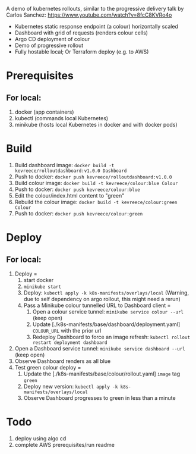 A demo of kubernetes rollouts, similar to the progressive delivery talk by Carlos Sanchez: https://www.youtube.com/watch?v=8fcC8KVRo4o

- Kubernetes static response endpoint (a colour) horizontally scaled 
- Dashboard with grid of requests (renders colour cells)
- Argo CD deployment of colour
- Demo of progressive rollout
- Fully hostable local; Or Terraform deploy (e.g. to AWS)


Prerequisites
===

For local:
---

1. docker (app containers)
1. kubectl (commands local Kubernetes)
1. minikube (hosts local Kubernetes in docker and with docker pods)

Build
===

1. Build dashboard image: `docker build -t kevreece/rolloutdashboard:v1.0.0 Dashboard`
1. Push to docker: `docker push kevreece/rolloutdashboard:v1.0.0`
1. Build colour image: `docker build -t kevreece/colour:blue Colour`
1. Push to docker: `docker push kevreece/colour:blue`
1. Edit the colour/index.html content to "green"
1. Rebuild the colour image: `docker build -t kevreece/colour:green Colour`
1. Push to docker: `docker push kevreece/colour:green`

Deploy
===

For local:
---

1. Deploy =
    1. start docker
    1. `minikube start`
    1. Deploy: `kubectl apply -k k8s-manifests/overlays/local` (Warning, due to self dependency on argo rollout, this might need a rerun)
    1. Pass a Minikube colour tunnelled URL to Dashboard client =
        1. Open a colour service tunnel: `minikube service colour --url` (keep open)
        1. Update [./k8s-manifests/base/dashboard/deployment.yaml] `COLOUR_URL` with the prior url
        1. Redeploy Dashboard to force an image refresh: `kubectl rollout restart deployment dashboard`
1. Open a Dashboard service tunnel: `minikube service dashboard --url` (keep open)
1. Observe Dashboard renders as all blue
1. Test green colour deploy =
    1. Update the [./k8s-manifests/base/colour/rollout.yaml] `image` tag `green`
    1. Deploy new version: `kubectl apply -k k8s-manifests/overlays/local`
    1. Observe Dashboard progresses to green in less than a minute


Todo
===

1. deploy using algo cd
1. complete AWS prerequisites/run readme
